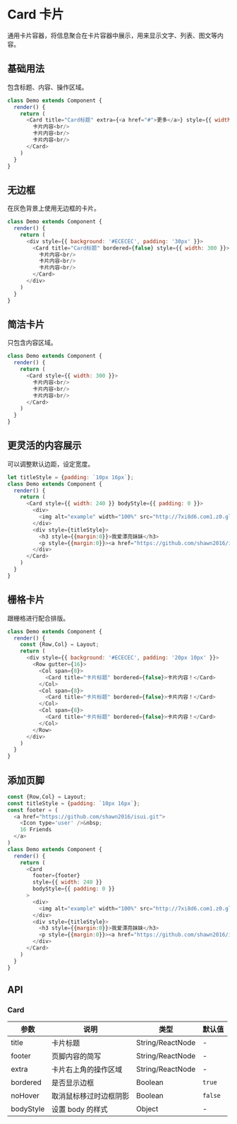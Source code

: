 Card 卡片
===

通用卡片容器，将信息聚合在卡片容器中展示，用来显示文字、列表、图文等内容。


## 基础用法

包含标题、内容、操作区域。

<!--DemoStart--> 
```js
class Demo extends Component {
  render() {
    return (
      <Card title="Card标题" extra={<a href="#">更多</a>} style={{ width: 300 }}>
        卡片内容<br/>
        卡片内容<br/>
        卡片内容<br/>
      </Card>
    )
  }
}
```
<!--End-->

## 无边框

在灰色背景上使用无边框的卡片。

<!--DemoStart--> 
```js
class Demo extends Component {
  render() {
    return (
      <div style={{ background: '#ECECEC', padding: '30px' }}>
        <Card title="Card标题" bordered={false} style={{ width: 300 }}>
          卡片内容<br/>
          卡片内容<br/>
          卡片内容<br/>
        </Card>
      </div>
    )
  }
}
```
<!--End-->

## 简洁卡片

只包含内容区域。

<!--DemoStart--> 
```js
class Demo extends Component {
  render() {
    return (
      <Card style={{ width: 300 }}>
        卡片内容<br/>
        卡片内容<br/>
        卡片内容<br/>
      </Card>
    )
  }
}
```
<!--End-->

## 更灵活的内容展示

可以调整默认边距，设定宽度。

<!--DemoStart--> 
```js
let titleStyle = {padding: `10px 16px`};
class Demo extends Component {
  render() {
    return (
      <Card style={{ width: 240 }} bodyStyle={{ padding: 0 }}>
        <div>
          <img alt="example" width="100%" src="http://7xi8d6.com1.z0.glb.clouddn.com/20171018091347_Z81Beh_nini.nicky_18_10_2017_9_13_35_727.jpeg" />
        </div>
        <div style={titleStyle}>
          <h3 style={{margin:0}}>我爱漂亮妹妹</h3>
          <p style={{margin:0}}><a href="https://github.com/shawn2016/isui.git">https://github.com/shawn2016/isui.git</a></p>
        </div>
      </Card>
    )
  }
}
```
<!--End-->

## 栅格卡片

跟栅格进行配合排版。

<!--DemoStart--> 
```js
class Demo extends Component {
  render() {
    const {Row,Col} = Layout;
    return (
      <div style={{ background: '#ECECEC', padding: '20px 10px' }}>
        <Row gutter={16}>
          <Col span={8}>
            <Card title="卡片标题" bordered={false}>卡片内容！</Card>
          </Col>
          <Col span={8}>
            <Card title="卡片标题" bordered={false}>卡片内容！</Card>
          </Col>
          <Col span={8}>
            <Card title="卡片标题" bordered={false}>卡片内容！</Card>
          </Col>
        </Row>
      </div>
    )
  }
}
```
<!--End-->

## 添加页脚

<!--DemoStart--> 
```js
const {Row,Col} = Layout;
const titleStyle = {padding: `10px 16px`};
const footer = (
  <a href="https://github.com/shawn2016/isui.git">
    <Icon type='user' />&nbsp;
    16 Friends
  </a>
)
class Demo extends Component {
  render() {
    return (
      <Card 
        footer={footer}
        style={{ width: 240 }} 
        bodyStyle={{ padding: 0 }}
      >
        <div>
          <img alt="example" width="100%" src="http://7xi8d6.com1.z0.glb.clouddn.com/20171018091347_Z81Beh_nini.nicky_18_10_2017_9_13_35_727.jpeg" />
        </div>
        <div style={titleStyle}>
          <h3 style={{margin:0}}>我爱漂亮妹妹</h3>
          <p style={{margin:0}}><a href="https://github.com/shawn2016/isui.git">https://github.com/shawn2016/isui.git</a></p>
        </div>
      </Card>
    )
  }
}
```
<!--End-->

## API

### Card

| 参数 | 说明 | 类型 | 默认值 |
|--------- |-------- |--------- |-------- |
| title | 卡片标题 | String/ReactNode | - |
| footer | 页脚内容的简写 | String/ReactNode | - |
| extra | 卡片右上角的操作区域 | String/ReactNode | - |
| bordered | 是否显示边框 | Boolean | `true` |
| noHover | 取消鼠标移过时边框阴影 | Boolean | `false` |
| bodyStyle | 设置 body 的样式 | Object | - |
